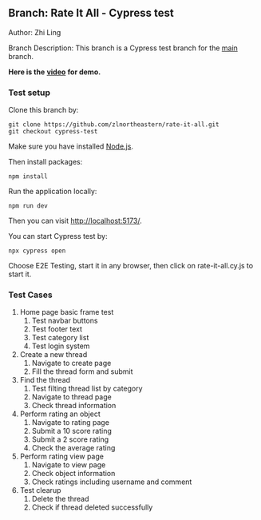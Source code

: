 ## Branch: Rate It All - Cypress test

Author: Zhi Ling

Branch Description: This branch is a Cypress test branch for the [main](https://github.com/zlnortheastern/rate-it-all) branch.

**Here is the** [**video**](https://youtu.be/L4Rsxgnp4Go) **for demo.**

### Test setup

Clone this branch by:

```plaintext
git clone https://github.com/zlnortheastern/rate-it-all.git
git checkout cypress-test
```

Make sure you have installed [Node.js](https://nodejs.org/en).

Then install packages:

```plaintext
npm install
```

Run the application locally:

```plaintext
npm run dev
```

Then you can visit [http://localhost:5173/](http://localhost:5173/).

You can start Cypress test by:

```plaintext
npx cypress open
```

Choose E2E Testing, start it in any browser, then click on rate-it-all.cy.js to start it.

### Test Cases

1.  Home page basic frame test
    1.  Test navbar buttons
    2.  Test footer text
    3.  Test category list
    4.  Test login system
2.  Create a new thread
    1.  Navigate to create page
    2.  Fill the thread form and submit
3.  Find the thread
    1.  Test filting thread list by category
    2.  Navigate to thread page
    3.  Check thread information
4.  Perform rating an object
    1.  Navigate to rating page
    2.  Submit a 10 score rating
    3.  Submit a 2 score rating
    4.  Check the average rating
5.  Perform rating view page
    1.  Navigate to view page
    2.  Check object information
    3.  Check ratings including username and comment
6.  Test clearup
    1.  Delete the thread
    2.  Check if thread deleted successfully
